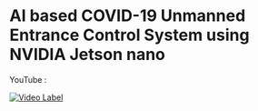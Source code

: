 # AI based COVID-19 Unmanned Entrance Control System using NVIDIA Jetson nano
YouTube :

[![Video Label](http://img.youtube.com/vi/INJaqVwoJR4/0.jpg)](https://youtu.be/INJaqVwoJR4)
